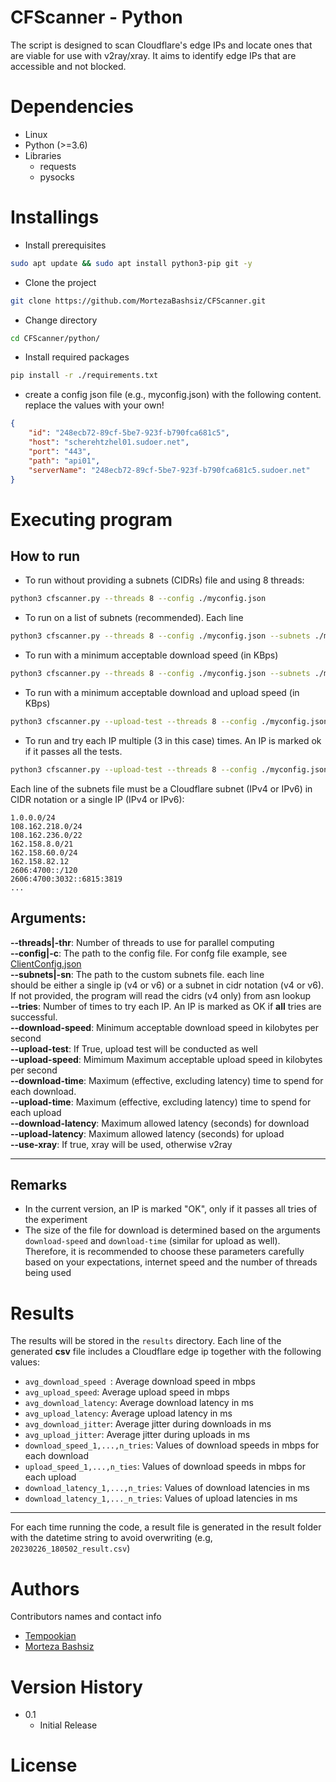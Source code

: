 # CFScanner - Python

The script is designed to scan Cloudflare's edge IPs and locate ones that are viable for use with v2ray/xray. It aims to identify edge IPs that are accessible and not blocked.

# Dependencies

* Linux
* Python (>=3.6)
* Libraries 
    - requests
    - pysocks

# Installings

* Install prerequisites
```bash
sudo apt update && sudo apt install python3-pip git -y
```
* Clone the project
```bash
git clone https://github.com/MortezaBashsiz/CFScanner.git
```
* Change directory
```bash
cd CFScanner/python/
```
* Install required packages
```bash
pip install -r ./requirements.txt
```
* create a config json file (e.g., myconfig.json) with the following content. replace the values with your own!
```json
{
	"id": "248ecb72-89cf-5be7-923f-b790fca681c5",
	"host": "scherehtzhel01.sudoer.net",
	"port": "443",
	"path": "api01",
	"serverName": "248ecb72-89cf-5be7-923f-b790fca681c5.sudoer.net"
}
```

# Executing program

## **How to run**
* To run without providing a subnets (CIDRs) file and using 8 threads: 
```bash
python3 cfscanner.py --threads 8 --config ./myconfig.json
```
* To run on a list of subnets (recommended). Each line
```bash
python3 cfscanner.py --threads 8 --config ./myconfig.json --subnets ./mysubnets.selection
```
* To run with a minimum acceptable download speed (in KBps)
```bash
python3 cfscanner.py --threads 8 --config ./myconfig.json --subnets ./mysubnets.selection --download-speed 100
```
* To run with a minimum acceptable download and upload speed (in KBps)
```bash
python3 cfscanner.py --upload-test --threads 8 --config ./myconfig.json --subnets ./mysubnets.selection --download-speed 100 --upload-speed 25
```
* To run and try each IP multiple (3 in this case) times. An IP is marked ok if it passes all the tests.
```bash
python3 cfscanner.py --upload-test --threads 8 --config ./myconfig.json --subnets ./mysubnets.selection --download-speed 100 --upload-speed 25 --tries 3
```


Each line of the subnets file must be a Cloudflare subnet (IPv4 or IPv6) in CIDR notation or a single IP (IPv4 or IPv6):
```
1.0.0.0/24
108.162.218.0/24
108.162.236.0/22
162.158.8.0/21
162.158.60.0/24
162.158.82.12
2606:4700::/120
2606:4700:3032::6815:3819
...
```

## **Arguments:**
**--threads|-thr**: Number of threads to use for parallel computing<br>
**--config|-c**: The path to the config file. For confg file example, see [ClientConfig.json](https://github.com/MortezaBashsiz/CFScanner/blob/main/bash/ClientConfig.json)<br>
**--subnets|-sn**: The path to the custom subnets file. each line<br> should be either a single ip (v4 or v6) or a subnet in cidr notation (v4 or v6). If not provided, the program will read the cidrs (v4 only) from asn lookup <br>
**--tries**: Number of times to try each IP. An IP is marked as OK if **all** tries are successful. <br>
**--download-speed**: Minimum acceptable download speed in kilobytes per second <br>
**--upload-test**: If True, upload test will be conducted as well <br>
**--upload-speed**: Mimimum Maximum acceptable upload speed in kilobytes per second <br>
**--download-time**: Maximum (effective, excluding latency) time to spend for each download. <br> 
**--upload-time**: Maximum (effective, excluding latency) time to spend for each upload <br>
**--download-latency**: Maximum allowed latency (seconds) for download <br>
**--upload-latency**: Maximum allowed latency (seconds) for upload <br>
**--use-xray**: If true, xray will be used, otherwise v2ray

---

## Remarks
* In the current version, an IP is marked "OK", only if it passes all tries of the experiment
* The size of the file for download is determined based on the arguments ``download-speed`` and ``download-time`` (similar for upload as well). Therefore, it is recommended to choose these parameters carefully based on your expectations, internet speed and the number of threads being used

# **Results**
The results will be stored in the ``results`` directory. Each line of the generated **csv** file includes a Cloudflare edge ip together with the following values:
* ``avg_download_speed
``: Average download speed in mbps
* ``avg_upload_speed``: Average upload speed in mbps
* ``avg_download_latency``: Average download latency in ms
* ``avg_upload_latency``: Average upload latency in ms
* ``avg_download_jitter``: Average jitter during downloads in ms
* ``avg_upload_jitter``: Average jitter during uploads in ms
* ``download_speed_1,...,n_tries``: Values of download speeds in mbps for each download 
* ``upload_speed_1,...,n_ties``: Values of download speeds in mbps for each upload
* ``download_latency_1,...,n_tries``: Values of download latencies in ms
* ``download_latency_1,..._n_tries``: Values of upload latencies in ms


---

For each time running the code, a result file is generated in the result folder with the datetime string to avoid overwriting (e.g, ``20230226_180502_result.csv``)


# Authors

Contributors names and contact info

* [Tempookian](https://github.com/tempookian)  
* [Morteza Bashsiz](https://github.com/MortezaBashsiz/)

# Version History

* 0.1
    * Initial Release

# License



